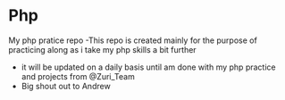 # Php
My php pratice repo
-This repo is created mainly for the purpose of practicing along as i take my php skills a bit further 
- it will be updated on a daily basis until am done with my php practice and projects from @Zuri_Team
- Big shout out to Andrew
